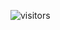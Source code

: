   ![visitors](https://visitor-badge.glitch.me/badge?page_id=Shrooxie.Shrooxie&left_color=green&right_color=red)
